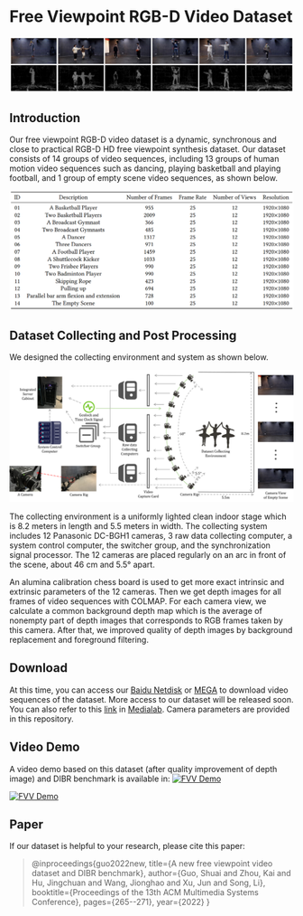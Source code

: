# Free Viewpoint RGB-D Video Dataset

![](https://github.com/sjtu-medialab/Free-Viewpoint-RGB-D-Video-Dataset/blob/main/frames.png)

## Introduction

Our free viewpoint RGB-D video dataset is a dynamic, synchronous and close to practical RGB-D HD free viewpoint synthesis dataset. Our dataset consists of 14 groups of video sequences, including 13 groups of human motion video sequences such as dancing, playing basketball and playing football, and 1 group of empty scene video sequences, as shown below. 

![](https://github.com/sjtu-medialab/Free-Viewpoint-RGB-D-Video-Dataset/blob/main/detail.png)

## Dataset Collecting and Post Processing

We designed the collecting environment and system as shown below. 

![](https://github.com/sjtu-medialab/Free-Viewpoint-RGB-D-Video-Dataset/blob/main/framework.png)

The collecting environment is a uniformly lighted clean indoor stage which is 8.2 meters in length and 5.5 meters in width. The collecting system includes 12 Panasonic DC-BGH1 cameras, 3 raw data collecting computer, a system control computer, the switcher group, and the synchronization signal processor. The 12 cameras are placed regularly on an arc in front of the scene, about 46 cm and 5.5° apart. 

An alumina calibration chess board is used to get more exact intrinsic and extrinsic parameters of the 12 cameras. Then we get depth images for all frames of video sequences with COLMAP. For each camera view, we calculate a common background depth map which is the average of nonempty part of depth images that corresponds to RGB frames taken by this camera. After that, we improved quality of depth images by background replacement and foreground filtering. 

## Download

At this time, you can access our [Baidu Netdisk](https://pan.baidu.com/s/1onBiiTBXcvb_X_xxht8Fug?pwd=igfd) or [MEGA](https://mega.nz/folder/pQlGkJCD#jjwphJzKOvpYKWVEc-tKbA) to download video sequences of the dataset. More access to our dataset will be released soon. 
You can also refer to this [link](https://medialab.sjtu.edu.cn/post/free-viewpoint-rgb-d-video-dataset/) in [Medialab](https://medialab.sjtu.edu.cn/).
Camera parameters are provided in this repository. 

## Video Demo
A video demo based on this dataset (after quality improvement of depth image) and DIBR benchmark is available in:
[![FVV Demo](https://res.cloudinary.com/marcomontalbano/image/upload/v1663898662/video_to_markdown/images/youtube--pLSruH-0byo-c05b58ac6eb4c4700831b2b3070cd403.jpg)](https://www.youtube.com/watch?v=pLSruH-0byo "FVV Demo")

[![FVV Demo](https://res.cloudinary.com/marcomontalbano/image/upload/v1663898662/video_to_markdown/images/youtube--pLSruH-0byo-c05b58ac6eb4c4700831b2b3070cd403.jpg)](//player.bilibili.com/player.html?aid=560846220&bvid=BV1Fe4y1b7mt&cid=840790286&page=1 "FVV Demo")

## Paper
If our dataset is helpful to your research, please cite this paper:
> @inproceedings{guo2022new,
  title={A new free viewpoint video dataset and DIBR benchmark},
  author={Guo, Shuai and Zhou, Kai and Hu, Jingchuan and Wang, Jionghao and Xu, Jun and Song, Li},
  booktitle={Proceedings of the 13th ACM Multimedia Systems Conference},
  pages={265--271},
  year={2022}
}
